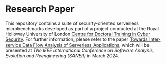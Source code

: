 # Research Paper
This repository contains a suite of security-oriented serverless microbenchmarks developed as part of a project conducted at the Royal Holloway University of London [Centre for Doctoral Training in Cyber Security](https://www.royalholloway.ac.uk/research-and-teaching/departments-and-schools/information-security/studying-here/centre-for-doctoral-training-in-cyber-security-for-the-everyday). For further information, please refer to the paper [Towards Inter-service Data Flow Analysis of Serverless Applications](https://conf.researchr.org/details/saner-2024/saner-2024-early-research-achievement--era--track-/99/Towards-Inter-service-Data-Flow-Analysis-of-Serverless-Applications), which will be presented at _The IEEE International Conference on Software Analysis, Evolution and Reengineering (SANER)_ in March 2024.
